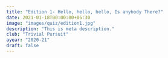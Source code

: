 ```yaml
---
title: "Edition 1- Hello, hello, hello, Is anybody There?"
date: 2021-01-18T00:00:00+05:30
image: "images/quiz/edition1.jpg"
description: "This is meta description."
club: "Trivial Pursuit"
ayear: "2020-21"
draft: false
---
```

